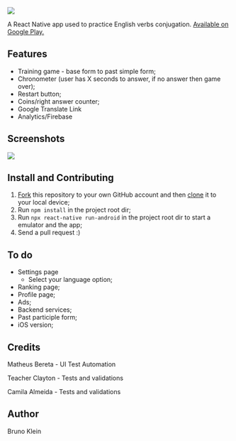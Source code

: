 ![](https://i.imgur.com/01MQeh8.png)

A React Native app used to practice English verbs conjugation.
[Available on Google Play.](https://play.google.com/store/apps/details?id=com.simplepastapp)

## Features

- Training game - base form to past simple form;
- Chronometer (user has X seconds to answer, if no answer then game over);
- Restart button;
- Coins/right answer counter;
- Google Translate Link
- Analytics/Firebase

## Screenshots
![](https://i.imgur.com/9U0n0Kr.png)

## Install and Contributing

1. [Fork](https://help.github.com/articles/fork-a-repo/) this repository to your own GitHub account and then [clone](https://help.github.com/articles/cloning-a-repository/) it to your local device;
2. Run `npm install` in the project root dir;
3. Run `npx react-native run-android` in the project root dir to start a emulator and the app;
4. Send a pull request :)

## To do

- Settings page
    - Select your language option;
- Ranking page;
- Profile page;
- Ads;
- Backend services;
- Past participle form;
- iOS version; 

## Credits

Matheus Bereta - UI Test Automation

Teacher Clayton - Tests and validations

Camila Almeida - Tests and validations

## Author

Bruno Klein